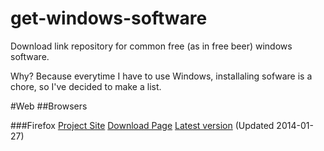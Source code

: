 get-windows-software
====================

Download link repository for common free (as in free beer) windows software.

Why? Because everytime I have to use Windows, installaling sofware is a chore, so I've decided to make a list.

#Web
##Browsers

###Firefox
[Project Site](https://www.mozilla.org/firefox)
[Download Page](https://www.mozilla.org/en-US/firefox/all/)
[Latest version](https://download.mozilla.org/?product=firefox-26.0&os=win&lang=en-US) (Updated 2014-01-27)
